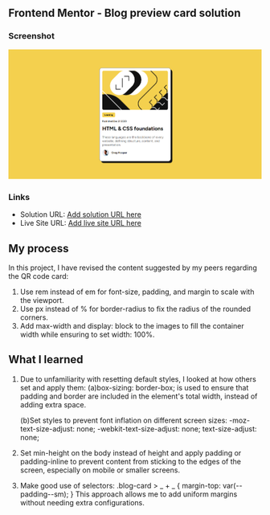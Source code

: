 ## Frontend Mentor - Blog preview card solution

### Screenshot

![Blog preview card](assets/images/blog-review.png)

### Links

- Solution URL: [Add solution URL here](https://github.com/jen067/Blog-preview-card)
- Live Site URL: [Add live site URL here](https://jen067.github.io/QR-code-component/)

## My process

In this project, I have revised the content suggested by my peers regarding the QR code card:

1. Use rem instead of em for font-size, padding, and margin to scale with the viewport.
2. Use px instead of % for border-radius to fix the radius of the rounded corners.
3. Add max-width and display: block to the images to fill the container width while ensuring to set width: 100%.

## What I learned

1. Due to unfamiliarity with resetting default styles, I looked at how others set and apply them:
   (a)box-sizing: border-box; is used to ensure that padding and border are included in the element's total width, instead of adding extra space.

   (b)Set styles to prevent font inflation on different screen sizes:
   -moz-text-size-adjust: none;
   -webkit-text-size-adjust: none;
   text-size-adjust: none;

2. Set min-height on the body instead of height and apply padding or padding-inline to prevent content from sticking to the edges of the screen, especially on mobile or smaller screens.

3. Make good use of selectors:
   .blog-card > _ + _ {
   margin-top: var(--padding--sm);
   }
   This approach allows me to add uniform margins without needing extra configurations.
